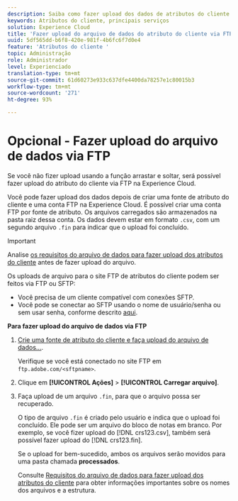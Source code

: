 ```yaml
---
description: Saiba como fazer upload dos dados de atributos do cliente via FTP na Experience Cloud.
keywords: Atributos do cliente, principais serviços
solution: Experience Cloud
title: 'Fazer upload do arquivo de dados do atributo do cliente via FTP '
uuid: 5df565dd-b6f8-420e-981f-4b6fc6f7d0e4
feature: 'Atributos do cliente '
topic: Administração
role: Administrador
level: Experienciado
translation-type: tm+mt
source-git-commit: 61d60273e933c637dfe4400da78257e1c80015b3
workflow-type: tm+mt
source-wordcount: '271'
ht-degree: 93%

---
```



# Opcional - Fazer upload do arquivo de dados via FTP

Se você não fizer upload usando a função arrastar e soltar, será possível fazer upload do atributo do cliente via FTP na Experience Cloud.

Você pode fazer upload dos dados depois de criar uma fonte de atributo do cliente e uma conta FTP na Experience Cloud. É possível criar uma conta FTP por fonte de atributo. Os arquivos carregados são armazenados na pasta raiz dessa conta. Os dados devem estar em formato `.csv`, com um segundo arquivo `.fin` para indicar que o upload foi concluído.

>[!IMPORTANT]
>
>Analise [os requisitos do arquivo de dados para fazer upload dos atributos do cliente](../attributes/crs-data-file.md#concept_DE908F362DF24172BFEF48E1797DAF19) antes de fazer upload do arquivo.

Os uploads de arquivo para o site FTP de atributos do cliente podem ser feitos via FTP ou SFTP:

* Você precisa de um cliente compatível com conexões SFTP.
* Você pode se conectar ao SFTP usando o nome de usuário/senha ou sem usar senha, conforme descrito [aqui](https://docs.adobe.com/help/pt-BR/analytics/export/ftp-and-sftp/secure-file-transfer-protocol/ftp-sftp-cert-auth.html).

**Para fazer upload do arquivo de dados via FTP**

1. [Crie uma fonte de atributo do cliente e faça upload do arquivo de dados...](../attributes/t-crs-usecase.md#task_BCC327B2A0EF4A1BBB2934013AB92B78).

   Verifique se você está conectado no site FTP em `ftp.adobe.com/<sftpname>`.

1. Clique em **[!UICONTROL Ações]** > **[!UICONTROL Carregar arquivo]**.

1. Faça upload de um arquivo `.fin`, para que o arquivo possa ser recuperado.

   O tipo de arquivo `.fin` é criado pelo usuário e indica que o upload foi concluído. Ele pode ser um arquivo do bloco de notas em branco. Por exemplo, se você fizer upload do [!DNL crs123.csv], também será possível fazer upload do [!DNL crs123.fin].

   Se o upload for bem-sucedido, ambos os arquivos serão movidos para uma pasta chamada **processados**.

   Consulte [Requisitos do arquivo de dados para fazer upload dos atributos do cliente](../attributes/crs-data-file.md#concept_DE908F362DF24172BFEF48E1797DAF19) para obter informações importantes sobre os nomes dos arquivos e a estrutura.
